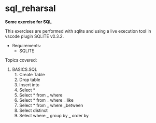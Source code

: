 # sql_reharsal
**Some exercise for SQL**

This exercises are performed with sqlite and
using a live execution tool in vscode plugin SQLITE v0.3.2.
* Requirements:
    * SQLITE

Topics covered:
1) BASICS.SQL
    1) Create Table
    2) Drop table
    3) Insert into
    4) Select *
    5) Select * from _ where
    6) Select * from _ where _ like
    7) Select * from _ where _between
    8) Select distinct
    9) Select where _ group by _ order by
